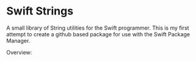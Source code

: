 # Swift Strings

A small library of String utilities for the Swift programmer. This is my first attempt to create a github based package for use with the Swift Package Manager.

Overview:
